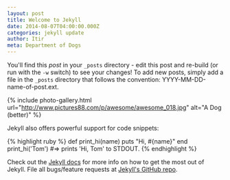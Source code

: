 ```yaml
---
layout: post
title: Welcome to Jekyll
date: 2014-08-07T04:00:00.000Z
categories: jekyll update
author: Itir
meta: Department of Dogs
---
```


You'll find this *post* in your `_posts` directory - edit this post and re-build (or run with the `-w` switch) to see your changes!
To add new posts, simply add a file in the `_posts` directory that follows the convention: YYYY-MM-DD-name-of-post.ext.

{% include photo-gallery.html url="http://www.pictures88.com/p/awesome/awesome_018.jpg" alt="A Dog (better)" %}

Jekyll also offers powerful support for code snippets:

{% highlight ruby %}
def print_hi(name)
  puts "Hi, #{name}"
end
print_hi('Tom')
#=> prints 'Hi, Tom' to STDOUT.
{% endhighlight %}

Check out the [Jekyll docs][jekyll] for more info on how to get the most out of Jekyll. File all bugs/feature requests at [Jekyll's GitHub repo][jekyll-gh].

[jekyll-gh]: https://github.com/jekyll/jekyll
[jekyll]:    http://jekyllrb.com
